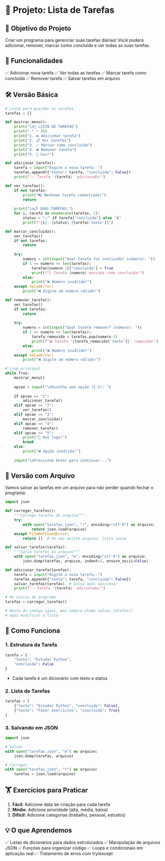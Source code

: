 # 📝 Projeto: Lista de Tarefas

## 🎯 Objetivo do Projeto

Criar um programa para gerenciar suas tarefas diárias! Você poderá adicionar, remover, marcar como concluída e ver todas as suas tarefas.

## 🎯 Funcionalidades

✅ Adicionar nova tarefa
✅ Ver todas as tarefas
✅ Marcar tarefa como concluída
✅ Remover tarefa
✅ Salvar tarefas em arquivo

## 🛠️ Versão Básica

```python
# Lista para guardar as tarefas
tarefas = []

def mostrar_menu():
    print("\n📝 LISTA DE TAREFAS")
    print("-" * 30)
    print("1. ➕ Adicionar tarefa")
    print("2. 📋 Ver tarefas")
    print("3. ✅ Marcar como concluída")
    print("4. ❌ Remover tarefa")
    print("5. 🚪 Sair")

def adicionar_tarefa():
    tarefa = input("Digite a nova tarefa: ")
    tarefas.append({"texto": tarefa, "concluida": False})
    print(f"✅ Tarefa '{tarefa}' adicionada!")

def ver_tarefas():
    if not tarefas:
        print("📭 Nenhuma tarefa cadastrada!")
        return
    
    print("\n📋 SUAS TAREFAS:")
    for i, tarefa in enumerate(tarefas, 1):
        status = "✅" if tarefa["concluida"] else "⏳"
        print(f"{i}. {status} {tarefa['texto']}")

def marcar_concluida():
    ver_tarefas()
    if not tarefas:
        return
    
    try:
        numero = int(input("Qual tarefa foi concluída? (número): "))
        if 1 <= numero <= len(tarefas):
            tarefas[numero-1]["concluida"] = True
            print(f"🎉 Tarefa {numero} marcada como concluída!")
        else:
            print("❌ Número inválido!")
    except ValueError:
        print("❌ Digite um número válido!")

def remover_tarefa():
    ver_tarefas()
    if not tarefas:
        return
    
    try:
        numero = int(input("Qual tarefa remover? (número): "))
        if 1 <= numero <= len(tarefas):
            tarefa_removida = tarefas.pop(numero-1)
            print(f"🗑️ Tarefa '{tarefa_removida['texto']}' removida!")
        else:
            print("❌ Número inválido!")
    except ValueError:
        print("❌ Digite um número válido!")

# Loop principal
while True:
    mostrar_menu()
    
    opcao = input("\nEscolha uma opção (1-5): ")
    
    if opcao == "1":
        adicionar_tarefa()
    elif opcao == "2":
        ver_tarefas()
    elif opcao == "3":
        marcar_concluida()
    elif opcao == "4":
        remover_tarefa()
    elif opcao == "5":
        print("👋 Até logo!")
        break
    else:
        print("❌ Opção inválida!")
    
    input("\nPressione Enter para continuar...")
```

## 🔧 Versão com Arquivo

Vamos salvar as tarefas em um arquivo para não perder quando fechar o programa:

```python
import json

def carregar_tarefas():
    """Carrega tarefas do arquivo"""
    try:
        with open("tarefas.json", "r", encoding="utf-8") as arquivo:
            return json.load(arquivo)
    except FileNotFoundError:
        return []  # Se não existe arquivo, lista vazia

def salvar_tarefas(tarefas):
    """Salva tarefas no arquivo"""
    with open("tarefas.json", "w", encoding="utf-8") as arquivo:
        json.dump(tarefas, arquivo, indent=2, ensure_ascii=False)

def adicionar_tarefa(tarefas):
    tarefa = input("Digite a nova tarefa: ")
    tarefas.append({"texto": tarefa, "concluida": False})
    salvar_tarefas(tarefas)  # Salva após adicionar
    print(f"✅ Tarefa '{tarefa}' adicionada!")

# No início do programa
tarefas = carregar_tarefas()

# Resto do código igual, mas sempre chame salvar_tarefas() 
# após modificar a lista
```

## 🎯 Como Funciona

### 1. **Estrutura da Tarefa**
```python
tarefa = {
    "texto": "Estudar Python",
    "concluida": False
}
```
- Cada tarefa é um dicionário com texto e status

### 2. **Lista de Tarefas**
```python
tarefas = [
    {"texto": "Estudar Python", "concluida": False},
    {"texto": "Fazer exercícios", "concluida": True}
]
```

### 3. **Salvando em JSON**
```python
import json

# Salvar
with open("tarefas.json", "w") as arquivo:
    json.dump(tarefas, arquivo)

# Carregar
with open("tarefas.json", "r") as arquivo:
    tarefas = json.load(arquivo)
```

## 🏋️ Exercícios para Praticar

1. **Fácil**: Adicione data de criação para cada tarefa
2. **Médio**: Adicione prioridade (alta, média, baixa)
3. **Difícil**: Adicione categorias (trabalho, pessoal, estudos)

## 💡 O que Aprendemos

✅ Listas de dicionários para dados estruturados
✅ Manipulação de arquivos JSON
✅ Funções para organizar código
✅ Loops e condicionais em aplicação real
✅ Tratamento de erros com try/except

